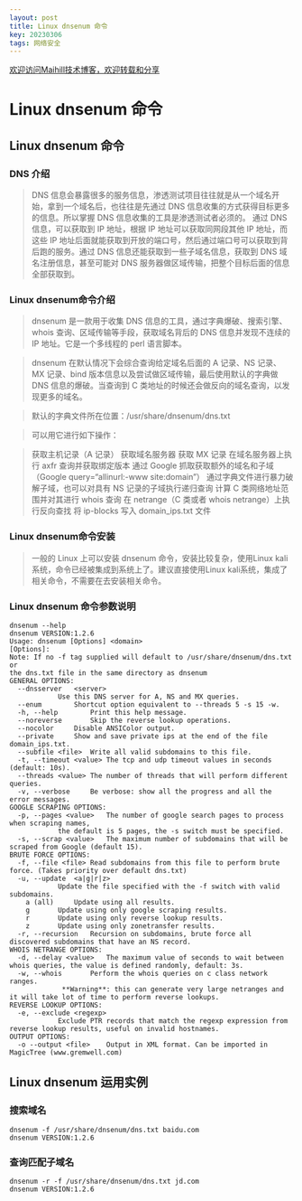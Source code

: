 ```yaml
---
layout: post
title: Linux dnsenum 命令
key: 20230306
tags: 网络安全
---
```


[欢迎访问Maihill技术博客，欢迎转载和分享](https://blog.maihill.com "Maihill技术博客")

# Linux  dnsenum 命令



## Linux dnsenum 命令



### DNS 介绍
> DNS 信息会暴露很多的服务信息，渗透测试项目往往就是从一个域名开始，拿到一个域名后，也往往是先通过 DNS 信息收集的方式获得目标更多的信息。所以掌握 DNS 信息收集的工具是渗透测试者必须的。
> 通过 DNS 信息，可以获取到 IP 地址，根据 IP 地址可以获取同网段其他 IP 地址，而这些 IP 地址后面就能获取到开放的端口号，然后通过端口号可以获取到背后跑的服务。通过 DNS 信息还能获取到一些子域名信息，获取到 DNS 域名注册信息，甚至可能对 DNS 服务器做区域传输，把整个目标后面的信息全部获取到。



### Linux dnsenum命令介绍
> dnsenum 是一款用于收集 DNS 信息的工具，通过字典爆破、搜索引擎、whois 查询、区域传输等手段，获取域名背后的 DNS 信息并发现不连续的 IP 地址。它是一个多线程的 perl 语言脚本。

> dnsenum 在默认情况下会综合查询给定域名后面的 A 记录、NS 记录、MX 记录、bind 版本信息以及尝试做区域传输，最后使用默认的字典做 DNS 信息的爆破。当查询到 C 类地址的时候还会做反向的域名查询，以发现更多的域名。

> 默认的字典文件所在位置：/usr/share/dnsenum/dns.txt

> 可以用它进行如下操作：

> 获取主机记录（A 记录）
获取域名服务器
获取 MX 记录
在域名服务器上执行 axfr 查询并获取绑定版本
通过 Google 抓取获取额外的域名和子域（Google query=“allinurl:-www site:domain”）
通过字典文件进行暴力破解子域，也可以对具有 NS 记录的子域执行递归查询
计算 C 类网络地址范围并对其进行 whois 查询
在 netrange（C 类或者 whois netrange）上执行反向查找
将 ip-blocks 写入 domain_ips.txt 文件


### Linux  dnsenum命令安装

> 一般的 Linux 上可以安装 dnsenum 命令，安装比较复杂，使用Linux kali 系统，命令已经被集成到系统上了。建议直接使用Linux kali系统，集成了相关命令，不需要在去安装相关命令。


### Linux dnsenum 命令参数说明


```shell
dnsenum --help
dnsenum VERSION:1.2.6
Usage: dnsenum [Options] <domain>
[Options]:
Note: If no -f tag supplied will default to /usr/share/dnsenum/dns.txt or
the dns.txt file in the same directory as dnsenum
GENERAL OPTIONS:
  --dnsserver 	<server>
			Use this DNS server for A, NS and MX queries.
  --enum		Shortcut option equivalent to --threads 5 -s 15 -w.
  -h, --help		Print this help message.
  --noreverse		Skip the reverse lookup operations.
  --nocolor		Disable ANSIColor output.
  --private		Show and save private ips at the end of the file domain_ips.txt.
  --subfile <file>	Write all valid subdomains to this file.
  -t, --timeout <value>	The tcp and udp timeout values in seconds (default: 10s).
  --threads <value>	The number of threads that will perform different queries.
  -v, --verbose		Be verbose: show all the progress and all the error messages.
GOOGLE SCRAPING OPTIONS:
  -p, --pages <value>	The number of google search pages to process when scraping names,
			the default is 5 pages, the -s switch must be specified.
  -s, --scrap <value>	The maximum number of subdomains that will be scraped from Google (default 15).
BRUTE FORCE OPTIONS:
  -f, --file <file>	Read subdomains from this file to perform brute force. (Takes priority over default dns.txt)
  -u, --update	<a|g|r|z>
			Update the file specified with the -f switch with valid subdomains.
	a (all)		Update using all results.
	g		Update using only google scraping results.
	r		Update using only reverse lookup results.
	z		Update using only zonetransfer results.
  -r, --recursion	Recursion on subdomains, brute force all discovered subdomains that have an NS record.
WHOIS NETRANGE OPTIONS:
  -d, --delay <value>	The maximum value of seconds to wait between whois queries, the value is defined randomly, default: 3s.
  -w, --whois		Perform the whois queries on c class network ranges.
			 **Warning**: this can generate very large netranges and it will take lot of time to perform reverse lookups.
REVERSE LOOKUP OPTIONS:
  -e, --exclude	<regexp>
			Exclude PTR records that match the regexp expression from reverse lookup results, useful on invalid hostnames.
OUTPUT OPTIONS:
  -o --output <file>	Output in XML format. Can be imported in MagicTree (www.gremwell.com)
```



## Linux dnsenum 运用实例



### 搜索域名



    dnsenum -f /usr/share/dnsenum/dns.txt baidu.com
    dnsenum VERSION:1.2.6



### 查询匹配子域名



    dnsenum -r -f /usr/share/dnsenum/dns.txt jd.com
    dnsenum VERSION:1.2.6


    



